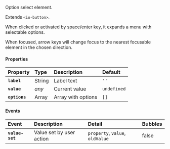 Option select element.

<io-element-demo element="io-option" properties='{"value": 1, "options": [1,2,3], "label": ""}'></io-element-demo>

<io-element-demo element="io-option" properties='{"value": 1, "options": [{"value": 1, "label": "one"}, {"value": 2, "label": "two"}, {"value": 3, "label": "three"}], "label": ""}'></io-element-demo>

Extends `<io-button>`.

When clicked or activated by space/enter key, it expands a menu with selectable options.

When focused, arrow keys will change focus to the nearest focusable element in the chosen direction.

<!-- TODO: document menu events  -->

#### Properties ####

| Property | Type | Description | Default |
|:---------|:-----|:------------|:--------|
| **`label`**   | String   | Label text         | `''`  |
| **`value`**   | _any_    | Current value      | `undefined` |
| **`options`** | Array    | Array with options | `[]` |

#### Events ####

| Event | Description | Detail | Bubbles |
|:------|:------------|:-------|:--------|
| **`value-set`** | Value set by user action | `property`, `value`, `oldValue` | false |
